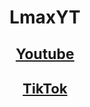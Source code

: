 <p align="center">
<h1><h1>
</p>
<p align="center">
  <b>LmaxYT</b>
  <br>
<p align="center">
<a href="https://www.youtube.com/@lmax44">
<span style="font-size:23px;">Youtube</span>
<p align="center">
<a href="https://www.tiktok.com/@lmaxyt0">
<span style="font-size:22px;">TikTok</span>
